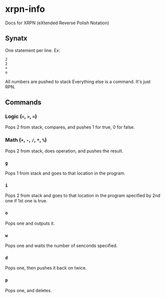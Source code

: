 # xrpn-info
Docs for XRPN (eXtended Reverse Polish Notation)

## Synatx
One statement per line.
Ex:
```
2
2
+
o
```
All numbers are pushed to stack
Everything else is a command.
It's just RPN.
## Commands
### Logic (`<`, `>`, `=`)
Pops 2 from stack, compares, and pushes 1 for true, 0 for false.
### Math (`+`, `-`, `/`, `*`, `%`)
Pops 2 from stack, does operation, and pushes the result.
### `g`
Pops 1 from stack and goes to that location in the program.
### `i`
Pops 2 from stack and goes to that location in the program specified by 2nd one if 1st one is true.
### `o`
Pops one and outputs it.
### `w`
Pops one and waits the number of senconds specified.
### `d`
Pops one, then pushes it back on twice.
### `p`
Pops one, and deletes.

